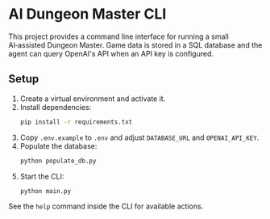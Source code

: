 # AI Dungeon Master CLI

This project provides a command line interface for running a small
AI‑assisted Dungeon Master. Game data is stored in a SQL database and the
agent can query OpenAI's API when an API key is configured.

## Setup

1. Create a virtual environment and activate it.
2. Install dependencies:
   ```bash
   pip install -r requirements.txt
   ```
3. Copy `.env.example` to `.env` and adjust `DATABASE_URL` and
   `OPENAI_API_KEY`.
4. Populate the database:
   ```bash
   python populate_db.py
   ```
5. Start the CLI:
   ```bash
   python main.py
   ```

See the `help` command inside the CLI for available actions.
